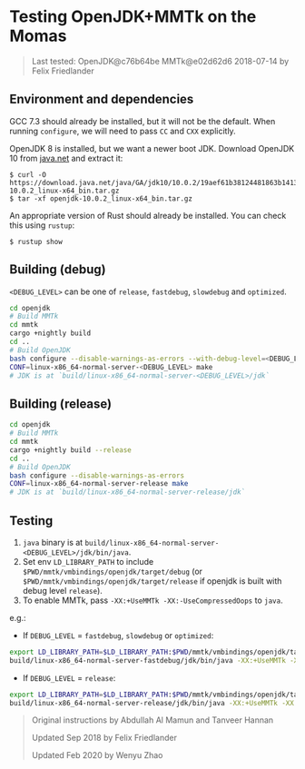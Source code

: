 # Testing OpenJDK+MMTk on the Momas

> Last tested: OpenJDK@c76b64be MMTk@e02d62d6 2018-07-14 by Felix Friedlander

## Environment and dependencies

GCC 7.3 should already be installed, but it will not be the default. When
running `configure`, we will need to pass `CC` and `CXX` explicitly.

OpenJDK 8 is installed, but we want a newer boot JDK. Download OpenJDK 10 from
[java.net](http://jdk.java.net/10/) and extract it:

```console
$ curl -O https://download.java.net/java/GA/jdk10/10.0.2/19aef61b38124481863b1413dce1855f/13/openjdk-10.0.2_linux-x64_bin.tar.gz
$ tar -xf openjdk-10.0.2_linux-x64_bin.tar.gz
```

An appropriate version of Rust should already be installed. You can check this
using `rustup`:

```console
$ rustup show
```

## Building (debug)

`<DEBUG_LEVEL>` can be one of `release`, `fastdebug`, `slowdebug` and `optimized`.

```bash
cd openjdk
# Build MMTk
cd mmtk
cargo +nightly build
cd ..
# Build OpenJDK
bash configure --disable-warnings-as-errors --with-debug-level=<DEBUG_LEVEL>
CONF=linux-x86_64-normal-server-<DEBUG_LEVEL> make
# JDK is at `build/linux-x86_64-normal-server-<DEBUG_LEVEL>/jdk`
```

## Building (release)

```bash
cd openjdk
# Build MMTk
cd mmtk
cargo +nightly build --release
cd ..
# Build OpenJDK
bash configure --disable-warnings-as-errors
CONF=linux-x86_64-normal-server-release make
# JDK is at `build/linux-x86_64-normal-server-release/jdk`
```

## Testing

1. `java` binary is at `build/linux-x86_64-normal-server-<DEBUG_LEVEL>/jdk/bin/java`.
2. Set env `LD_LIBRARY_PATH` to include `$PWD/mmtk/vmbindings/openjdk/target/debug` (or `$PWD/mmtk/vmbindings/openjdk/target/release` if openjdk is built with debug level `release`).
3. To enable MMTk, pass `-XX:+UseMMTk -XX:-UseCompressedOops` to `java`.

e.g.:

* If `DEBUG_LEVEL` = `fastdebug`, `slowdebug` or `optimized`:
```bash
export LD_LIBRARY_PATH=$LD_LIBRARY_PATH:$PWD/mmtk/vmbindings/openjdk/target/debug
build/linux-x86_64-normal-server-fastdebug/jdk/bin/java -XX:+UseMMTk -XX:-UseCompressedOops HelloWorld
```

* If `DEBUG_LEVEL` = `release`:
```bash
export LD_LIBRARY_PATH=$LD_LIBRARY_PATH:$PWD/mmtk/vmbindings/openjdk/target/release
build/linux-x86_64-normal-server-release/jdk/bin/java -XX:+UseMMTk -XX:-UseCompressedOops HelloWorld
```

> Original instructions by Abdullah Al Mamun and Tanveer Hannan
>
> Updated Sep 2018 by Felix Friedlander
> 
> Updated Feb 2020 by Wenyu Zhao